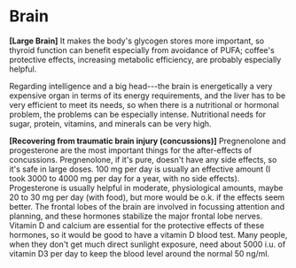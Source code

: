 # Brain

**[Large Brain]**
It makes the body's glycogen stores more important, so thyroid function can benefit especially from avoidance of PUFA; coffee's protective effects, increasing metabolic efficiency, are probably especially helpful.

Regarding intelligence and a big head---the brain is energetically a very expensive organ in terms of its energy requirements, and the liver has to be very efficient to meet its needs, so when there is a nutritional or hormonal problem, the problems can be especially intense. Nutritional needs for sugar, protein, vitamins, and minerals can be very high.

**[Recovering from traumatic brain injury (concussions)]**
Pregnenolone and progesterone are the most important things for the after-effects of concussions. Pregnenolone, if it's pure, doesn't have any side effects, so it's safe in large doses. 100 mg per day is usually an effective amount (I took 3000 to 4000 mg per day for a year, with no side effects). Progesterone is usually helpful in moderate, physiological amounts, maybe 20 to 30 mg per day (with food), but more would be o.k. if the effects seem better. The frontal lobes of the brain are involved in focussing attention and planning, and these hormones stabilize the major frontal lobe nerves. Vitamin D and calcium are essential for the protective effects of these hormones, so it would be good to have a vitamin D blood test. Many people, when they don't get much direct sunlight exposure, need about 5000 i.u. of vitamin D3 per day to keep the blood level around the normal 50 ng/ml.
